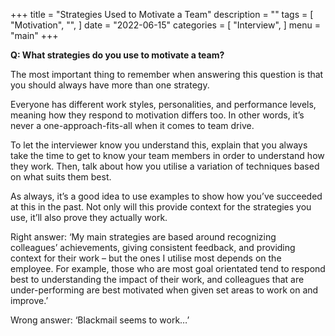 +++
title = "Strategies Used to Motivate a Team"
description = ""
tags = [
    "Motivation",
    "",
]
date = "2022-06-15"
categories = [
    "Interview",
]
menu = "main"
+++

**Q: What strategies do you use to motivate a team?**  

The most important thing to remember when answering this question is that you should always have more than one strategy.  

Everyone has different work styles, personalities, and performance levels, meaning how they respond to motivation differs too. In other words, it’s never a one-approach-fits-all when it comes to team drive.

To let the interviewer know you understand this, explain that you always take the time to get to know your team members in order to understand how they work. Then, talk about how you utilise a variation of techniques based on what suits them best.

As always, it’s a good idea to use examples to show how you’ve succeeded at this in the past. Not only will this provide context for the strategies you use, it’ll also prove they actually work.

Right answer: ‘My main strategies are based around recognizing colleagues’ achievements, giving consistent feedback, and providing context for their work – but the ones I utilise most depends on the employee. For example, those who are most goal orientated tend to respond best to understanding the impact of their work, and colleagues that are under-performing are best motivated when given set areas to work on and improve.’ 

Wrong answer: ‘Blackmail seems to work…’
